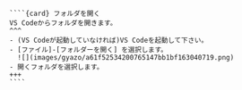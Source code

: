 `````{div} taskcard
````{card} フォルダを開く
VS Codeからフォルダを開きます。
^^^
- (VS Codeが起動していなければ)VS Codeを起動して下さい。
- [ファイル]-[フォルダーを開く] を選択します。
  ![](images/gyazo/a61f52534200765147bb1bf163040719.png)
- 開くフォルダを選択します。
+++
````
`````
